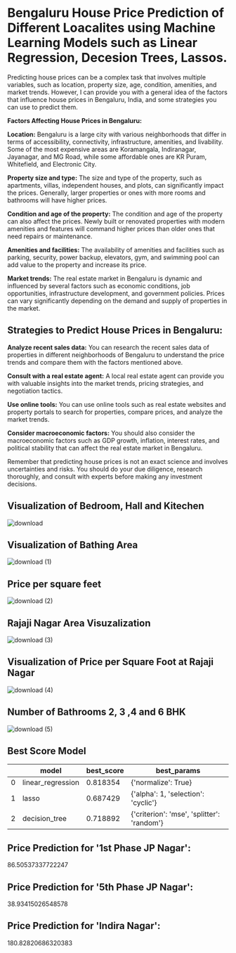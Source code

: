 # Bengaluru House Price Prediction of Different Loacalites using Machine Learning Models such as Linear Regression, Decesion Trees, Lassos.

Predicting house prices can be a complex task that involves multiple variables, such as location, property size, age, condition, amenities, and market trends. However, I can provide you with a general idea of the factors that influence house prices in Bengaluru, India, and some strategies you can use to predict them.

**Factors Affecting House Prices in Bengaluru:**

**Location:** Bengaluru is a large city with various neighborhoods that differ in terms of accessibility, connectivity, infrastructure, amenities, and livability. Some of the most expensive areas are Koramangala, Indiranagar, Jayanagar, and MG Road, while some affordable ones are KR Puram, Whitefield, and Electronic City.

**Property size and type:** The size and type of the property, such as apartments, villas, independent houses, and plots, can significantly impact the prices. Generally, larger properties or ones with more rooms and bathrooms will have higher prices.

**Condition and age of the property:** The condition and age of the property can also affect the prices. Newly built or renovated properties with modern amenities and features will command higher prices than older ones that need repairs or maintenance.

**Amenities and facilities:** The availability of amenities and facilities such as parking, security, power backup, elevators, gym, and swimming pool can add value to the property and increase its price.

**Market trends:** The real estate market in Bengaluru is dynamic and influenced by several factors such as economic conditions, job opportunities, infrastructure development, and government policies. Prices can vary significantly depending on the demand and supply of properties in the market.

## Strategies to Predict House Prices in Bengaluru:

**Analyze recent sales data:** You can research the recent sales data of properties in different neighborhoods of Bengaluru to understand the price trends and compare them with the factors mentioned above.

**Consult with a real estate agent:** A local real estate agent can provide you with valuable insights into the market trends, pricing strategies, and negotiation tactics.

**Use online tools:** You can use online tools such as real estate websites and property portals to search for properties, compare prices, and analyze the market trends.

**Consider macroeconomic factors:** You should also consider the macroeconomic factors such as GDP growth, inflation, interest rates, and political stability that can affect the real estate market in Bengaluru.

Remember that predicting house prices is not an exact science and involves uncertainties and risks. You should do your due diligence, research thoroughly, and consult with experts before making any investment decisions.

## Visualization of Bedroom, Hall and Kitechen
![download](https://user-images.githubusercontent.com/90987160/221073271-43b7c838-dbc5-490c-863c-7a71ba020b21.png)

## Visualization of Bathing Area
![download (1)](https://user-images.githubusercontent.com/90987160/221073381-d094c91c-0b04-4374-94ef-8a21fb0fb581.png)

## Price per square feet
![download (2)](https://user-images.githubusercontent.com/90987160/221073509-8d87aa61-b9d1-4b19-8082-5914a1693264.png)

## Rajaji Nagar Area Visuzalization 
![download (3)](https://user-images.githubusercontent.com/90987160/221073604-54e070ab-8806-4f1b-b27e-cf08d6c1bbb9.png)


## Visualization  of Price per Square Foot at Rajaji Nagar
![download (4)](https://user-images.githubusercontent.com/90987160/221073772-ad7f8dbe-0aed-4bde-8de4-1ce210732f01.png)
 
## Number of Bathrooms 2, 3 ,4 and 6 BHK
![download (5)](https://user-images.githubusercontent.com/90987160/221073911-d95c0347-5a31-4d6d-a11f-f34793c5f1c6.png)

## Best Score Model 
|   |  model | best_score  |  best_params |
|---|---|---|---|
| 0  | linear_regression	  |  0.818354	 |  {'normalize': True} |
|  1 |  lasso | 0.687429  | {'alpha': 1, 'selection': 'cyclic'}  |
|  2 | decision_tree  |  0.718892 | {'criterion': 'mse', 'splitter': 'random'}  |


## Price Prediction for '1st Phase JP Nagar':
86.50537337722247

## Price Prediction for '5th Phase JP Nagar':
38.93415026548578

## Price Prediction for 'Indira Nagar':
180.82820686320383
